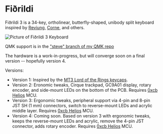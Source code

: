 # Fiðrildi

Fiðrildi 3 is a 34-key, ortholinear, butterfly-shaped, unibody split keyboard inspired by [Reviung](https://github.com/gtips/reviung), [Corne](https://github.com/foostan/crkbd), and others.

![Picture of Fiðrildi 3 Keyboard](images/fidrildi3-comet-1.png)

QMK support is in the ["steve" branch of my QMK repo](https://github.com/jstevej/qmk_firmware/tree/steve)

The hardware is a work-in-progress, but will converge soon on a final version -- hopefully version 4.

Versions:

- Version 1: Inspired by the [MT3 Lord of the Rings keycaps](https://drop.com/buy/drop-the-lord-of-the-rings-mt3-elvish-keycap-set).
- Version 2: Eronomic tweaks, Cirque trackpad, GC9A01 display, rotary encoder, and side-mount LEDs on the bottom of the PCB. Requires [0xcb Helios](https://github.com/0xCB-dev/0xCB-Helios) MCU.
- Version 3: Ergonomic tweaks, peripheral support via 4-pin and 8-pin JST SH (1 mm) connectors, switch to reverse-mount LEDs and acrylic middle layer. Requires [0xcb Helios](https://github.com/0xCB-dev/0xCB-Helios) MCU.
- Version 4: Coming soon. Based on version 3 with ergonomic tweaks, keeps the reverse-mount LEDs and acrylic, remove the 4-pin JST connector, adds rotary encoder. Requires [0xcb Helios](https://github.com/0xCB-dev/0xCB-Helios) MCU.
